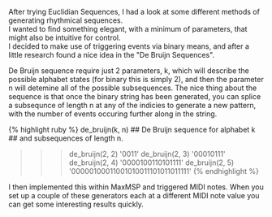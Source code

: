 After trying Euclidian Sequences, I had a look at some different methods of generating rhythmical sequences.  
I wanted to find something elegant, with a minimum of parameters, that might also be intuitive for control.  
I decided to make use of triggering events via binary means, and after a little research found a nice idea in the "De Bruijn Sequences".

De Bruijn sequence require just 2 parameters, k, which will describe the possible alphabet states (for binary this is simply 2), and then the parameter n will detemine all of the possible subsequences.
The nice thing about the sequence is that once the binary string has been generated, you can splice a subsequnce of length n at any of the indicies to generate a new pattern, with the number of events occuring further along in the string.

{% highlight ruby %}
  de_bruijn(k, n)
      ## De Bruijn sequence for alphabet k
      ## and subsequences of length n.
 
 >>> de_bruijn(2, 2)
 '0011'
 >>> de_bruijn(2, 3)
 '00010111'
 >>> de_bruijn(2, 4)
 '0000100110101111'
 >>> de_bruijn(2, 5)
 '00000100011001010011101011011111'
 {% endhighlight %}

I then implemented this within MaxMSP and triggered MIDI notes. When you set up a couple of these generators each at a different MIDI note value you can get some interesting results quickly.
